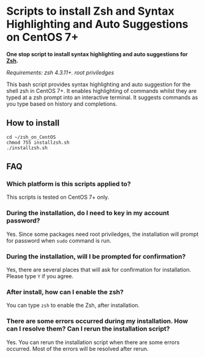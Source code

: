 Scripts to install Zsh and Syntax Highlighting and Auto Suggestions on CentOS 7+ 
=======================

**One stop script to install syntax highlighting and auto suggestions for [Zsh][zsh].**

*Requirements: zsh 4.3.11+.
root priviledges*

[zsh]: https://www.zsh.org/

This bash script provides syntax highlighting and auto suggestion for the shell zsh in CentOS 7+.  It enables
highlighting of commands whilst they are typed at a zsh prompt into an
interactive terminal.  It suggests commands as you type based on history and completions.

How to install
--------------

```
cd ~/zsh_on_CentOS
chmod 755 installzsh.sh
./installzsh.sh
```


FAQ
---

### Which platform is this scripts applied to?

This scripts is tested on CentOS 7+ only.


### During the installation, do I need to key in my account password?

Yes. Since some packages need root priviledges, the installation will prompt for password when `sudo` command is run.

### During the installation, will I be prompted for confirmation?

Yes, there are several places that will ask for confirmation for installation. Please type ``Y`` if you agree.

### After install, how can I enable the zsh?

You can type ``zsh`` to enable the Zsh, after installation.

### There are some errors occurred during my installation. How can I resolve them? Can I rerun the installation script?

Yes. You can rerun the installation script when there are some errors occurred. Most of the errors will be resolved after rerun.



